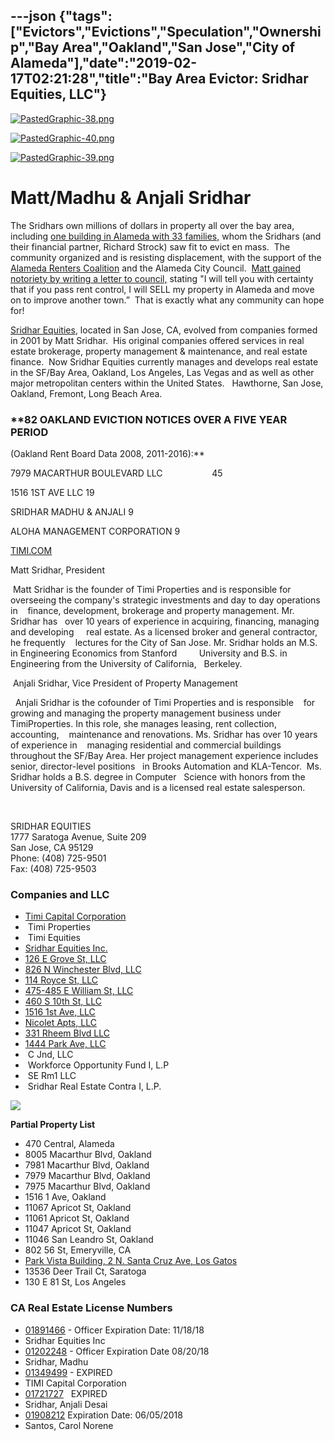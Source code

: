 ---json
{"tags":["Evictors","Evictions","Speculation","Ownership","Bay Area","Oakland","San Jose","City of Alameda"],"date":"2019-02-17T02:21:28","title":"Bay Area Evictor: Sridhar Equities, LLC"}
---

[![PastedGraphic-38.png](/assets/uploads/PastedGraphic-38.png)](https://images.squarespace-cdn.com/content/v1/52b7d7a6e4b0b3e376ac8ea2/1473782999382-CN77R8EKEFPLJCSUH03A/ke17ZwdGBToddI8pDm48kNv69zXm_aMDOSwAXzCo9bpZw-zPPgdn4jUwVcJE1ZvWQUxwkmyExglNqGp0IvTJZUJFbgE-7XRK3dMEBRBhUpzDvSSkQk6sOm9Tt84fiNc3LVVtMYPDEA2ABRdIIW_rr6NCKJ62_wgrY0NnvYf40iI/PastedGraphic-38.png) 

[![PastedGraphic-40.png](/assets/uploads/PastedGraphic-40.png)](https://images.squarespace-cdn.com/content/v1/52b7d7a6e4b0b3e376ac8ea2/1473785538955-YPKQ2X4QRFC4QPDZI6MH/ke17ZwdGBToddI8pDm48kOzU04uM1WYjXJEZckOZLJxZw-zPPgdn4jUwVcJE1ZvWQUxwkmyExglNqGp0IvTJZamWLI2zvYWH8K3-s_4yszcp2ryTI0HqTOaaUohrI8PIM2-tbtqVwuX0qOnJpJnZkOsIj25zoOMMwWZzl1GAcvE/PastedGraphic-40.png) 

[![PastedGraphic-39.png](/assets/uploads/PastedGraphic-39.png)](https://images.squarespace-cdn.com/content/v1/52b7d7a6e4b0b3e376ac8ea2/1473785545058-ZL0MSR7K3TVEIKLEI2L4/ke17ZwdGBToddI8pDm48kBpwCFpLnV7OZHcfvmhp8WRZw-zPPgdn4jUwVcJE1ZvWQUxwkmyExglNqGp0IvTJZUJFbgE-7XRK3dMEBRBhUpxrSL7-wBGdZKxnFB37LyGosYICsxk_eZ6soDPEUB3EiPL7o7iTUOkV027VfVlZ9zs/PastedGraphic-39.png) 

Matt/Madhu & Anjali Sridhar
===========================

The Sridhars own millions of dollars in property all over the bay area, including [one building in Alameda with 33 families,](http://www.mercurynews.com/2016/07/27/alameda-tenants-at-apartment-complex-face-eviction-again/) whom the Sridhars (and their financial partner, Richard Strock) saw fit to evict en mass.  The community organized and is resisting displacement, with the support of the [Alameda Renters Coalition](http://thealamedarenterscoalition.org/) and the Alameda City Council.  [Matt gained notoriety by writing a letter to council,](http://www.eastbayexpress.com/SevenDays/archives/2015/12/08/alameda-landlord-who-evicted-33-families-slams-councilmembers) stating "I will tell you with certainty that if you pass rent control, I will SELL my property in Alameda and move on to improve another town.”  That is exactly what any community can hope for!

[Sridhar Equities](https://www.aihitdata.com/company/012282B2/SRIDHAR-EQUITIES/overview), located in San Jose, CA, evolved from companies formed in 2001 by Matt Sridhar.  His original companies offered services in real estate brokerage, property management & maintenance, and real estate finance.  Now Sridhar Equities currently manages and develops real estate in the SF/Bay Area, Oakland, Los Angeles, Las Vegas and as well as other major metropolitan centers within the United States.   Hawthorne, San Jose, Oakland, Fremont, Long Beach Area.

### **82 OAKLAND EVICTION NOTICES OVER A FIVE YEAR PERIOD  
(Oakland Rent Board Data 2008, 2011-2016):**

 7979 MACARTHUR BOULEVARD LLC                    45

 1516 1ST AVE LLC  19

 SRIDHAR MADHU & ANJALI  9

 ALOHA MANAGEMENT CORPORATION 9

[TIMI.COM](http://www.timi.com/managementteam.php)

Matt Sridhar, President        

 Matt Sridhar is the founder of Timi Properties and is responsible for   overseeing the company's strategic investments and day to day operations in    finance, development, brokerage and property management. Mr. Sridhar has   over 10 years of experience in acquiring, financing, managing and developing     real estate. As a licensed broker and general contractor, he frequently    lectures for the City of San Jose. Mr. Sridhar holds an M.S. in Engineering Economics from Stanford         University and B.S. in Engineering from the University of California,   Berkeley.        

 Anjali Sridhar, Vice President of Property Management        

  Anjali Sridhar is the cofounder of Timi Properties and is responsible    for growing and managing the property management business under TimiProperties. In this role, she manages leasing, rent collection, accounting,    maintenance and renovations. Ms. Sridhar has over 10 years of experience in    managing residential and commercial buildings throughout the SF/Bay Area. Her project management experience includes senior, director-level positions   in Brooks Automation and KLA-Tencor.  Ms. Sridhar holds a B.S. degree in Computer   Science with honors from the University of California, Davis and is a licensed real estate salesperson.        

 

SRIDHAR EQUITIES  
1777 Saratoga Avenue, Suite 209  
San Jose, CA 95129  
Phone: (408) 725-9501  
Fax: (408) 725-9503

### Companies and LLC

*   [Timi Capital Corporation](https://www.corporationwiki.com/California/San-Jose/timi-capital-corporation/43405945.aspx)
*    Timi Properties
*    Timi Equities
*    [Sridhar Equities Inc.](https://www.corporationwiki.com/California/San-Jose/sridhar-equities-inc/45387967.aspx)
*    [126 E Grove St, LLC](https://www.corporationwiki.com/California/San-Jose/126-e-grove-st-llc/46677678.aspx)
*    [826 N Winchester Blvd, LLC](https://www.corporationwiki.com/California/San-Jose/826-n-winchester-blvd-llc/47270819.aspx)
*    [114 Royce St, LLC](https://www.corporationwiki.com/California/San-Jose/114-royce-st-llc/47274252.aspx)
*    [475-485 E William St, LLC](https://www.corporationwiki.com/California/San-Jose/475-485-e-william-st-llc/47373959.aspx)
*    [460 S 10th St, LLC](https://www.corporationwiki.com/California/San-Jose/460-s-10th-st-llc/47391171.aspx)
*    [1516 1st Ave, LLC](https://www.corporationwiki.com/California/San-Jose/1516-1st-ave-llc/47469121.aspx)
*    [Nicolet Apts, LLC](https://www.corporationwiki.com/California/San-Jose/nicolet-apts-llc/47501863.aspx)
*    [331 Rheem Blvd LLC](https://www.corporationwiki.com/California/San-Jose/331-rheem-blvd-llc/47572701.aspx)
*    [1444 Park Ave, LLC](https://www.corporationwiki.com/California/San-Jose/1444-park-ave-llc/46634052.aspx)
*    C Jnd, LLC
*    Workforce Opportunity Fund I, L.P
*    SE Rm1 LLC
*    Sridhar Real Estate Contra I, L.P.

![](/assets/uploads/image-asset.png)

**Partial Property List**

*   470 Central, Alameda
*   8005 Macarthur Blvd, Oakland
*   7981 Macarthur Blvd, Oakland   
*   7979 Macarthur Blvd, Oakland
*   7975 Macarthur Blvd, Oakland   
*   1516 1 Ave, Oakland  
*   11067 Apricot St, Oakland   
*   11061 Apricot St, Oakland
*   11047 Apricot St, Oakland
*   11046 San Leandro St, Oakland
*   802 56 St, Emeryville, CA
*   [Park Vista Building, 2 N. Santa Cruz Ave, Los Gatos](http://www.costar.com/News/Article/Sridhar-Equities-Picks-Up-$46-Million-Investment-in-Los-Gatos/173508)
*   13536 Deer Trail Ct, Saratoga
*   130 E 81 St, Los Angeles

### **CA Real Estate License Numbers**

*   [01891466](http://www2.dre.ca.gov/publicasp/pplinfo.asp?License_id=01891466) - Officer Expiration Date: 11/18/18
*   Sridhar Equities Inc
*   [01202248](http://www2.dre.ca.gov/PublicASP/pplinfo.asp?License_id=01202248) - Officer Expiration Date 08/20/18
*   Sridhar, Madhu
*   [01349499](http://www2.dre.ca.gov/publicasp/pplinfo.asp?License_id=01349499) - EXPIRED
*   TIMI Capital Corporation
*   [01721727](http://www2.dre.ca.gov/PublicASP/pplinfo.asp?License_id=01721727)   EXPIRED
*   Sridhar, Anjali Desai
*   [01908212](http://www2.dre.ca.gov/publicasp/pplinfo.asp?License_id=01908212) Expiration Date: 06/05/2018
*   Santos, Carol Norene